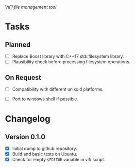 _ViFi file management tool_

# Tasks

## Planned

- [ ] Replace Boost library with C++17 std::filesystem library.
- [ ] Plausibility check before processing filesystem operations.

## On Request

- [ ] Compatibility with different unixoid platforms.
- [ ] Port to windows shell if possible.


# Changelog

## Version 0.1.0

- [x] Initial dump to github repository.
- [x] Build and basic tests on Ubuntu.
- [x] Check for empty `$EDITOR` variable in vifi script.
